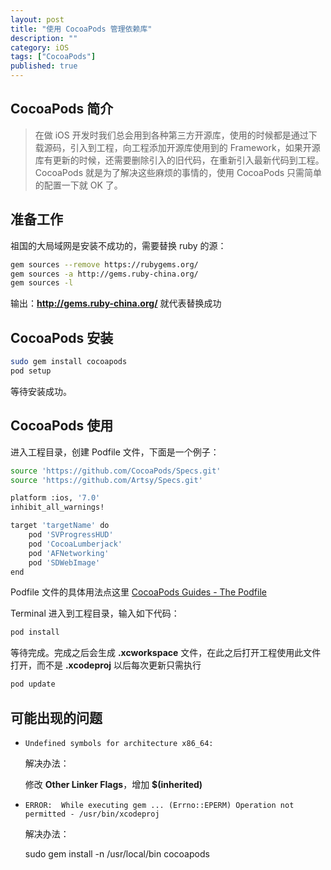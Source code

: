 ```yaml
---
layout: post
title: "使用 CocoaPods 管理依赖库"
description: ""
category: iOS
tags: ["CocoaPods"]
published: true
---
```


## CocoaPods 简介

> 在做 iOS 开发时我们总会用到各种第三方开源库，使用的时候都是通过下载源码，引入到工程，向工程添加开源库使用到的 Framework，如果开源库有更新的时候，还需要删除引入的旧代码，在重新引入最新代码到工程。
CocoaPods 就是为了解决这些麻烦的事情的，使用 CocoaPods 只需简单的配置一下就 OK 了。

## 准备工作

祖国的大局域网是安装不成功的，需要替换 ruby 的源：

```bash
gem sources --remove https://rubygems.org/
gem sources -a http://gems.ruby-china.org/
gem sources -l
```

输出：**http://gems.ruby-china.org/** 就代表替换成功

## CocoaPods 安装

```bash
sudo gem install cocoapods
pod setup
```

等待安装成功。

## CocoaPods 使用

进入工程目录，创建 Podfile 文件，下面是一个例子：

```bash
source 'https://github.com/CocoaPods/Specs.git'
source 'https://github.com/Artsy/Specs.git'

platform :ios, '7.0'
inhibit_all_warnings!

target 'targetName' do
	pod 'SVProgressHUD'
	pod 'CocoaLumberjack'
	pod 'AFNetworking'
	pod 'SDWebImage'
end
```

Podfile 文件的具体用法点这里 [CocoaPods Guides - The Podfile](http://guides.cocoapods.org/using/the-podfile.html)

Terminal 进入到工程目录，输入如下代码：

```bash
pod install
```

等待完成。完成之后会生成 **.xcworkspace** 文件，在此之后打开工程使用此文件打开，而不是 **.xcodeproj** 以后每次更新只需执行

```bash
pod update
```

## 可能出现的问题

* `Undefined symbols for architecture x86_64:`

	解决办法：

	修改 **Other Linker Flags**，增加 **$(inherited)**

* `ERROR:  While executing gem ... (Errno::EPERM)
    Operation not permitted - /usr/bin/xcodeproj`

	解决办法：
		
	sudo gem install -n /usr/local/bin cocoapods